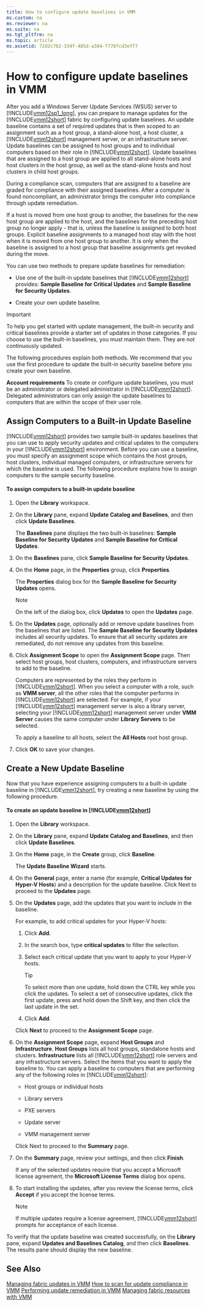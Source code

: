 ```yaml
---
title: How to configure update baselines in VMM
ms.custom: na
ms.reviewer: na
ms.suite: na
ms.tgt_pltfrm: na
ms.topic: article
ms.assetid: 72d2c7b2-334f-485d-a384-f776fcd3eff7
---
```

# How to configure update baselines in VMM
After you add a Windows Server Update Services \(WSUS\) server to [!INCLUDE[vmm12sp1_long](../../Token/vmm12sp1_long_md.md)], you can prepare to manage updates for the [!INCLUDE[vmm12short](../../Token/vmm12short_md.md)] fabric by configuring update baselines. An update baseline contains a set of required updates that is then scoped to an assignment such as a host group, a stand\-alone host, a host cluster, a [!INCLUDE[vmm12short](../../Token/vmm12short_md.md)] management server, or an infrastructure server. Update baselines can be assigned to host groups and to individual computers based on their role in [!INCLUDE[vmm12short](../../Token/vmm12short_md.md)]. Update baselines that are assigned to a host group are applied to all stand\-alone hosts and host clusters in the host group, as well as the stand\-alone hosts and host clusters in child host groups.

During a compliance scan, computers that are assigned to a baseline are graded for compliance with their assigned baselines. After a computer is found noncompliant, an administrator brings the computer into compliance through update remediation.

If a host is moved from one host group to another, the baselines for the new host group are applied to the host, and the baselines for the preceding host group no longer apply \- that is, unless the baseline is assigned to both host groups. Explicit baseline assignments to a managed host stay with the host when it is moved from one host group to another. It is only when the baseline is assigned to a host group that baseline assignments get revoked during the move.

You can use two methods to prepare update baselines for remediation:

-   Use one of the built\-in update baselines that [!INCLUDE[vmm12short](../../Token/vmm12short_md.md)] provides: **Sample Baseline for Critical Updates** and **Sample Baseline for Security Updates**.

-   Create your own update baseline.

> [!IMPORTANT]
> To help you get started with update management, the built\-in security and critical baselines provide a starter set of updates in those categories. If you choose to use the built\-in baselines, you must maintain them. They are not continuously updated.

The following procedures explain both methods. We recommend that you use the first procedure to update the built\-in security baseline before you create your own baseline.

**Account requirements** To create or configure update baselines, you must be an administrator or delegated administrator in [!INCLUDE[vmm12short](../../Token/vmm12short_md.md)]. Delegated administrators can only assign the update baselines to computers that are within the scope of their user role.

## Assign Computers to a Built\-in Update Baseline
[!INCLUDE[vmm12short](../../Token/vmm12short_md.md)] provides two sample built\-in updates baselines that you can use to apply security updates and critical updates to the computers in your [!INCLUDE[vmm12short](../../Token/vmm12short_md.md)] environment. Before you can use a baseline, you must specify an assignment scope which contains the host groups, host clusters, individual managed computers, or infrastructure servers for which the baseline is used. The following procedure explains how to assign computers to the sample security baseline.

#### To assign computers to a built\-in update baseline

1.  Open the **Library** workspace.

2.  On the **Library** pane, expand **Update Catalog and Baselines**, and then click **Update Baselines**.

    The **Baselines** pane displays the two built\-in baselines: **Sample Baseline for Security Updates** and **Sample Baseline for Critical Updates**.

3.  On the **Baselines** pane, click **Sample Baseline for Security Updates**.

4.  On the **Home** page, in the **Properties** group, click **Properties**.

    The **Properties** dialog box for the **Sample Baseline for Security Updates** opens.

    > [!NOTE]
    > On the left of the dialog box, click **Updates** to open the **Updates** page.

5.  On the **Updates** page, optionally add or remove update baselines from the baselines that are listed. The **Sample Baseline for Security Updates** includes all security updates. To ensure that all security updates are remediated, do not remove any updates from this baseline.

6.  Click **Assignment Scope** to open the **Assignment Scope** page. Then select host groups, host clusters, computers, and infrastructure servers to add to the baseline.

    Computers are represented by the roles they perform in [!INCLUDE[vmm12short](../../Token/vmm12short_md.md)]. When you select a computer with a role, such as **VMM server**, all the other roles that the computer performs in [!INCLUDE[vmm12short](../../Token/vmm12short_md.md)] are selected. For example, if your [!INCLUDE[vmm12short](../../Token/vmm12short_md.md)] management server is also a library server, selecting your [!INCLUDE[vmm12short](../../Token/vmm12short_md.md)] management server under **VMM Server** causes the same computer under **Library Servers** to be selected.

    To apply a baseline to all hosts, select the **All Hosts** root host group.

7.  Click **OK** to save your changes.

## Create a New Update Baseline
Now that you have experience assigning computers to a built\-in update baseline in [!INCLUDE[vmm12short](../../Token/vmm12short_md.md)], try creating a new baseline by using the following procedure.

#### To create an update baseline in [!INCLUDE[vmm12short](../../Token/vmm12short_md.md)]

1.  Open the **Library** workspace.

2.  On the **Library** pane, expand **Update Catalog and Baselines**, and then click **Update Baselines**.

3.  On the **Home** page, in the **Create** group, click  **Baseline**.

    The **Update Baseline Wizard** starts.

4.  On the **General** page, enter a name \(for example, **Critical Updates for Hyper\-V Hosts**\) and a description for the update baseline. Click Next to proceed to the **Updates** page.

5.  On the **Updates** page, add the updates that you want to include in the baseline.

    For example, to add critical updates for your Hyper\-V hosts:

    1.  Click **Add**.

    2.  In the search box, type **critical updates** to filter the selection.

    3.  Select each critical update that you want to apply to your Hyper\-V hosts.

        > [!TIP]
        > To select more than one update, hold down the CTRL key while you click the updates. To select a set of consecutive updates, click the first update, press and hold down the Shift key, and then click the last update in the set.

    4.  Click **Add**.

    Click **Next** to proceed to the **Assignment Scope** page.

6.  On the **Assignment Scope** page, expand **Host Groups** and **Infrastructure**. **Host Groups** lists all host groups, standalone hosts and clusters. **Infrastructure** lists all [!INCLUDE[vmm12short](../../Token/vmm12short_md.md)] role servers and any infrastructure servers. Select the items that you want to apply the baseline to. You can apply a baseline to computers that are performing any of the following roles in [!INCLUDE[vmm12short](../../Token/vmm12short_md.md)]:

    -   Host groups or individual hosts

    -   Library servers

    -   PXE servers

    -   Update server

    -   VMM management server

    Click Next to proceed to the **Summary** page.

7.  On the **Summary** page, review your settings, and then click **Finish**.

    If any of the selected updates require that you accept a Microsoft license agreement, the **Microsoft License Terms** dialog box opens.

8.  To start installing the updates, after you review the license terms, click **Accept** if you accept the license terms.

    > [!NOTE]
    > If multiple updates require a license agreement, [!INCLUDE[vmm12short](../../Token/vmm12short_md.md)] prompts for acceptance of each license.

To verify that the update baseline was created successfully, on the **Library** pane, expand **Updates and Baselines Catalog**, and then click **Baselines**. The results pane should display the new baseline.

## See Also
[Managing fabric updates in VMM](Managing-fabric-updates-in-VMM.md)
[How to scan for update compliance in VMM](How-to-scan-for-update-compliance-in-VMM.md)
[Performing update remediation in VMM](Performing-update-remediation-in-VMM.md)
[Managing fabric resources with VMM](Managing-fabric-resources-with-VMM.md)


